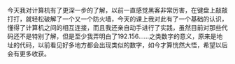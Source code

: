 今天我对计算机有了更深一步的了解，以前一直感觉黑客非常厉害，在键盘上敲敲打打，就轻松破解了一个又一个防火墙，今天的课上我对此有了一个基础的认识，懂得了计算机之间的相互连接，而且我还亲自动手进行了实践，虽然目前对那些代码还不是特别了解，但是至少我弄明白了192.156......之类数字的意义，原来是地址的代码，以前看见好多地方都会出现类似的数字，如今才算恍然大悟，希望以后会有更多收获。